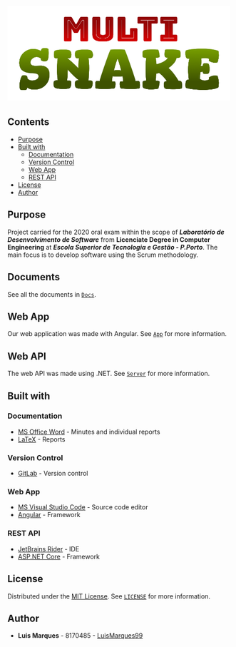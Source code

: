 # <img src="Docs/Logo/multisnake_letter_logo_no_background_cropped.png" alt="Logo" width="500"/>

## Contents

- [Purpose](#purpose)
- [Built with](#built-with)
  - [Documentation](#documentation)
  - [Version Control](#version-control)
  - [Web App](#web-app)
  - [REST API](#rest-api)
- [License](#license)
- [Author](#author)

## Purpose

Project carried for the 2020 oral exam within the scope of **_Laboratório de Desenvolvimento de Software_** from **Licenciate Degree in Computer Engineering** at **_Escola Superior de Tecnologia e Gestão - P.Porto_**. The main focus is to develop software using the Scrum methodology.

## Documents

See all the documents in [`Docs`](Docs).

## Web App

Our web application was made with Angular. See [`App`](App) for more information.

## Web API

The web API was made using .NET. See [`Server`](Server) for more information.

## Built with

### Documentation

- [MS Office Word](https://www.microsoft.com/pt-pt/microsoft-365/word) - Minutes and individual reports
- [LaTeX](https://www.latex-project.org/) - Reports

### Version Control

- [GitLab](https://gitlab.com/) - Version control

### Web App

- [MS Visual Studio Code](https://code.visualstudio.com/) - Source code editor
- [Angular](https://angular.io/) - Framework

### REST API

- [JetBrains Rider](https://www.jetbrains.com/rider/) - IDE
- [ASP.NET Core](https://dotnet.microsoft.com/apps/aspnet) - Framework

## License

Distributed under the [MIT License](https://choosealicense.com/licenses/mit/). See [`LICENSE`](LICENSE) for more information.

## Author

- **Luis Marques** - 8170485 - [LuisMarques99](https://github.com/LuisMarques99)